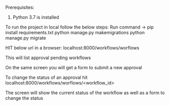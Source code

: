 Prerequisites:
1) Python 3.7 is installed

To run the project in local follow the below steps:
Run command ->
pip install requirements.txt
python manage.py makemigrations
python manage.py migrate

HIT below url in a browser:
localhost:8000/workflows/worflows

This will list approval pending workflows

On the same screen you will get a form to submit a new approval

To change the status of an approval hit
localhost:8000/workflows/worflows/<workflow_id>

The screen will show the current status of the workflow as well as a form
to change the status